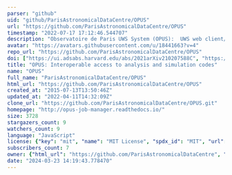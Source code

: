 ```yaml
---
parser: "github"
uid: "github/ParisAstronomicalDataCentre/OPUS"
url: "https://github.com/ParisAstronomicalDataCentre/OPUS"
timestamp: "2022-07-17 17:12:46.544707"
description: "Observatoire de Paris UWS System (OPUS):  UWS web client/server developped at the Paris Astronomical Data Centre."
avatar: "https://avatars.githubusercontent.com/u/18441663?v=4"
repo_url: "https://github.com/ParisAstronomicalDataCentre/OPUS"
doi: ["https://ui.adsabs.harvard.edu/abs/2021arXiv210207588C", "https://ui.adsabs.harvard.edu/abs/2021arXiv210108683S", "https://ui.adsabs.harvard.edu/abs/2021ascl.soft02016S/abstract"]
title: "OPUS: Interoperable access to analysis and simulation codes"
name: "OPUS"
full_name: "ParisAstronomicalDataCentre/OPUS"
html_url: "https://github.com/ParisAstronomicalDataCentre/OPUS"
created_at: "2015-07-13T13:50:46Z"
updated_at: "2022-04-11T14:32:09Z"
clone_url: "https://github.com/ParisAstronomicalDataCentre/OPUS.git"
homepage: "http://opus-job-manager.readthedocs.io/"
size: 3728
stargazers_count: 9
watchers_count: 9
language: "JavaScript"
license: {"key": "mit", "name": "MIT License", "spdx_id": "MIT", "url": "https://api.github.com/licenses/mit", "node_id": "MDc6TGljZW5zZTEz"}
subscribers_count: 7
owner: {"html_url": "https://github.com/ParisAstronomicalDataCentre", "avatar_url": "https://avatars.githubusercontent.com/u/18441663?v=4", "login": "ParisAstronomicalDataCentre", "type": "Organization"}
date: "2024-03-23 14:19:43.778470"
---
```


